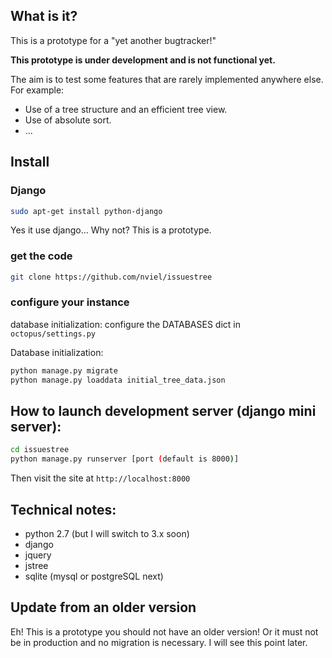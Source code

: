 ## What is it?

This is a prototype for a "yet another bugtracker!"

**This prototype is under development and is not functional yet.**

The aim is to test some features that  are rarely implemented anywhere else. For example:
* Use of a tree structure and an efficient tree view.
* Use of absolute sort.
* ...


## Install
### Django
```bash
sudo apt-get install python-django
```
Yes it use django... Why not? This is a prototype.

### get the code
```bash
git clone https://github.com/nviel/issuestree
```

### configure your instance
database initialization:
configure the DATABASES dict in `octopus/settings.py`

Database initialization:
```bash
python manage.py migrate
python manage.py loaddata initial_tree_data.json
```

## How to launch development server (django mini server):
```bash
cd issuestree
python manage.py runserver [port (default is 8000)]
```

Then visit the site at `http://localhost:8000`

## Technical notes:
* python 2.7 (but I will switch to 3.x soon)
* django
* jquery
* jstree
* sqlite (mysql or postgreSQL next)


## Update from an older version
Eh! This is a prototype you should not have an older version! Or it must not be in production and no migration is necessary.
I will see this point later.
